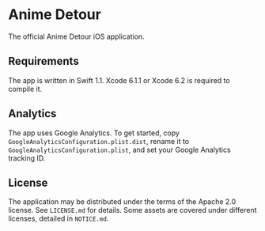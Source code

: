 # Anime Detour

The official Anime Detour iOS application.

## Requirements

The app is written in Swift 1.1. Xcode 6.1.1 or Xcode 6.2 is required to compile it.

## Analytics

The app uses Google Analytics. To get started, copy `GoogleAnalyticsConfiguration.plist.dist`, rename it to `GoogleAnalyticsConfiguration.plist`, and set your Google Analytics tracking ID.

## License

The application may be distributed under the terms of the Apache 2.0 license. See `LICENSE.md` for details. Some assets are covered under different licenses, detailed in `NOTICE.md`.

